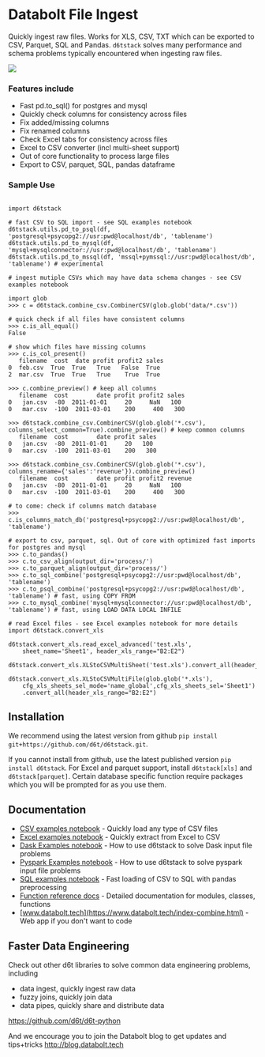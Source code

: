 # Databolt File Ingest

Quickly ingest raw files. Works for XLS, CSV, TXT which can be exported to CSV, Parquet, SQL and Pandas. `d6tstack` solves many performance and schema problems typically encountered when ingesting raw files. 

![](https://www.databolt.tech/images/combiner-landing-git.png)

### Features include

* Fast pd.to_sql() for postgres and mysql
* Quickly check columns for consistency across files
* Fix added/missing columns
* Fix renamed columns
* Check Excel tabs for consistency across files
* Excel to CSV converter (incl multi-sheet support)
* Out of core functionality to process large files
* Export to CSV, parquet, SQL, pandas dataframe

### Sample Use

```

import d6tstack

# fast CSV to SQL import - see SQL examples notebook
d6tstack.utils.pd_to_psql(df, 'postgresql+psycopg2://usr:pwd@localhost/db', 'tablename')
d6tstack.utils.pd_to_mysql(df, 'mysql+mysqlconnector://usr:pwd@localhost/db', 'tablename')
d6tstack.utils.pd_to_mssql(df, 'mssql+pymssql://usr:pwd@localhost/db', 'tablename') # experimental

# ingest mutiple CSVs which may have data schema changes - see CSV examples notebook

import glob
>>> c = d6tstack.combine_csv.CombinerCSV(glob.glob('data/*.csv'))

# quick check if all files have consistent columns
>>> c.is_all_equal()
False

# show which files have missing columns
>>> c.is_col_present()
   filename  cost  date profit profit2 sales
0  feb.csv  True  True   True   False  True
2  mar.csv  True  True   True    True  True

>>> c.combine_preview() # keep all columns
   filename  cost        date profit profit2 sales
0   jan.csv  -80  2011-01-01     20     NaN   100
0   mar.csv  -100  2011-03-01    200     400   300

>>> d6tstack.combine_csv.CombinerCSV(glob.glob('*.csv'), columns_select_common=True).combine_preview() # keep common columns
   filename  cost        date profit sales
0   jan.csv  -80  2011-01-01     20   100
0   mar.csv  -100  2011-03-01    200   300

>>> d6tstack.combine_csv.CombinerCSV(glob.glob('*.csv'), columns_rename={'sales':'revenue'}).combine_preview()
   filename  cost        date profit profit2 revenue
0   jan.csv  -80  2011-01-01     20     NaN   100
0   mar.csv  -100  2011-03-01    200     400   300

# to come: check if columns match database
>>> c.is_columns_match_db('postgresql+psycopg2://usr:pwd@localhost/db', 'tablename')

# export to csv, parquet, sql. Out of core with optimized fast imports for postgres and mysql
>>> c.to_pandas()
>>> c.to_csv_align(output_dir='process/')
>>> c.to_parquet_align(output_dir='process/')
>>> c.to_sql_combine('postgresql+psycopg2://usr:pwd@localhost/db', 'tablename')
>>> c.to_psql_combine('postgresql+psycopg2://usr:pwd@localhost/db', 'tablename') # fast, using COPY FROM
>>> c.to_mysql_combine('mysql+mysqlconnector://usr:pwd@localhost/db', 'tablename') # fast, using LOAD DATA LOCAL INFILE

# read Excel files - see Excel examples notebook for more details
import d6tstack.convert_xls

d6tstack.convert_xls.read_excel_advanced('test.xls',
    sheet_name='Sheet1', header_xls_range="B2:E2")

d6tstack.convert_xls.XLStoCSVMultiSheet('test.xls').convert_all(header_xls_range="B2:E2")

d6tstack.convert_xls.XLStoCSVMultiFile(glob.glob('*.xls'), 
    cfg_xls_sheets_sel_mode='name_global',cfg_xls_sheets_sel='Sheet1')
    .convert_all(header_xls_range="B2:E2")

```


## Installation

We recommend using the latest version from github `pip install git+https://github.com/d6t/d6tstack.git`. 

If you cannot install from github, use the latest published version `pip install d6tstack`. For Excel and parquet support, install `d6tstack[xls]` and `d6tstack[parquet]`. Certain database specific function require packages which you will be prompted for as you use them.


## Documentation

*  [CSV examples notebook](https://github.com/d6t/d6tstack/blob/master/examples-csv.ipynb) - Quickly load any type of CSV files
*  [Excel examples notebook](https://github.com/d6t/d6tstack/blob/master/examples-excel.ipynb) - Quickly extract from Excel to CSV 
*  [Dask Examples notebook](https://github.com/d6t/d6tstack/blob/master/examples-dask.ipynb) - How to use d6tstack to solve Dask input file problems
*  [Pyspark Examples notebook](https://github.com/d6t/d6tstack/blob/master/examples-pyspark.ipynb) - How to use d6tstack to solve pyspark input file problems
*  [SQL examples notebook](https://github.com/d6t/d6tstack/blob/master/examples-sql.ipynb) - Fast loading of CSV to SQL with pandas preprocessing
*  [Function reference docs](http://d6tstack.readthedocs.io/en/latest/py-modindex.html) - Detailed documentation for modules, classes, functions
*  [www.databolt.tech](https://www.databolt.tech/index-combine.html) - Web app if you don't want to code

## Faster Data Engineering

Check out other d6t libraries to solve common data engineering problems, including  
* data ingest, quickly ingest raw data
* fuzzy joins, quickly join data
* data pipes, quickly share and distribute data

https://github.com/d6t/d6t-python

And we encourage you to join the Databolt blog to get updates and tips+tricks http://blog.databolt.tech
